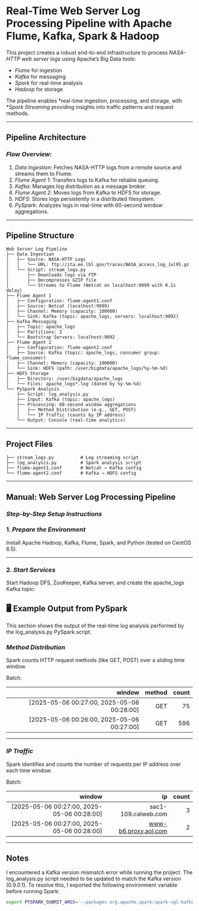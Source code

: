 #  Real-Time Web Server Log Processing Pipeline with Apache Flume, Kafka, Spark & Hadoop

This project creates a robust end-to-end infrastructure to process *NASA-HTTP web server logs* using Apache’s Big Data tools:

-  *Flume* for ingestion  
-  *Kafka* for messaging  
-  *Spark* for real-time analysis  
-  *Hadoop* for storage  

The pipeline enables *real-time ingestion, processing, and storage, with **Spark Streaming* providing insights into traffic patterns and request methods.

---

##  Pipeline Architecture

###  *Flow Overview:*

1. *Data Ingestion*: Fetches NASA-HTTP logs from a remote source and streams them to Flume.
2. *Flume Agent 1*: Transfers logs to Kafka for reliable queuing.
3. *Kafka*: Manages log distribution as a message broker.
4. *Flume Agent 2*: Moves logs from Kafka to HDFS for storage.
5. *HDFS*: Stores logs persistently in a distributed filesystem.
6. *PySpark*: Analyzes logs in real-time with 60-second window aggregations.

---

##  Pipeline Structure

```text
Web Server Log Pipeline
├── Data Ingestion
│   ├── Source: NASA-HTTP Logs
│   │   └── URL: ftp://ita.ee.lbl.gov/traces/NASA_access_log_Jul95.gz
│   └── Script: stream_logs.py
│       ├── Downloads logs via FTP
│       ├── Decompresses GZIP file
│       └── Streams to Flume (Netcat on localhost:9999 with 0.1s delay)
├── Flume Agent 1
│   ├── Configuration: flume-agent1.conf
│   ├── Source: Netcat (localhost:9999)
│   ├── Channel: Memory (capacity: 100000)
│   └── Sink: Kafka (topic: apache_logs, servers: localhost:9092)
├── Kafka Messaging
│   ├── Topic: apache_logs
│   ├── Partitions: 3
│   └── Bootstrap Servers: localhost:9092
├── Flume Agent 2
│   ├── Configuration: flume-agent2.conf
│   ├── Source: Kafka (topic: apache_logs, consumer group: flume_consumer)
│   ├── Channel: Memory (capacity: 100000)
│   └── Sink: HDFS (path: /user/bigdata/apache_logs/%y-%m-%d)
├── HDFS Storage
│   ├── Directory: /user/bigdata/apache_logs
│   └── Files: apache_logs*.log (dated by %y-%m-%d)
└── PySpark Analysis
    ├── Script: log_analysis.py
    ├── Input: Kafka (topic: apache_logs)
    ├── Processing: 60-second window aggregations
    │   ├── Method Distribution (e.g., GET, POST)
    │   └── IP Traffic (counts by IP address)
    └── Output: Console (real-time analytics)
```

---

##  Project Files
```text
├── stream_logs.py          # Log streaming script
├── log_analysis.py         # Spark analysis script
├── flume-agent1.conf       # Netcat → Kafka config
└── flume-agent2.conf       # Kafka → HDFS config
```

---

##  Manual: Web Server Log Processing Pipeline

###  *Step-by-Step Setup Instructions*

### 1. *Prepare the Environment*

Install Apache Hadoop, Kafka, Flume, Spark, and Python (tested on CentOS 6.5).

---

### 2. *Start Services*

Start Hadoop DFS, ZooKeeper, Kafka server, and create the apache_logs Kafka topic:


## 🖥️ Example Output from PySpark

This section shows the output of the real-time log analysis performed by the log_analysis.py PySpark script.

### *Method Distribution*

Spark counts HTTP request methods (like GET, POST) over a sliding time window.

Batch: 

| window |method|count|
|------------------------------------------:|------:|-----:|
|[2025-05-06 00:27:00, 2025-05-06 00:28:00]| GET | 75 |
|[2025-05-06 00:26:00, 2025-05-06 00:27:00]| GET | 596 |


---

### *IP Traffic*

Spark identifies and counts the number of requests per IP address over each time window.

Batch: 

| window |ip |count|
|------------------------------------------:|---------------------------:|-----:|
|[2025-05-06 00:27:00, 2025-05-06 00:28:00]| sac1-109.calweb.com | 3 |
|[2025-05-06 00:27:00, 2025-05-06 00:28:00]| www-b6.proxy.aol.com | 2 |


---

## Notes

I encountered a Kafka version mismatch error while running the project. 
The log_analysis.py script needed to be updated to match the Kafka version (0.9.0.1). 
To resolve this, I exported the following environment variable before running Spark:

```bash
export PYSPARK_SUBMIT_ARGS='--packages org.apache.spark:spark-sql-kafka-0-10_2.11:2.4.5,org.apache.kafka:kafka-clients:0.9.0.1 pyspark-shell
```
